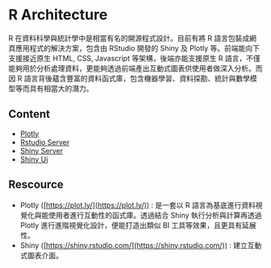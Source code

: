 # R Architecture

R 在資料科學與統計學中是相當有名的開源程式設計。目前有將 R 語言包裝成網頁應用程式的解決方案，包含由 RStudio 開發的 Shiny 及 Plotly 等。前端能向下支援接近原生 HTML, CSS, Javascript 等架構，後端亦能支援原生 R 語言，不僅能夠用於分析處理資料，更能夠透過前端產出互動式圖表供使用者做深入分析。而因 R 語言背後蘊含豐富的資料函式庫，包含機器學習、資料探勘、統計與數學模型等而具有相當大的潛力。



## Content



- [Plotly](plotly.md)
- [Rstudio Server](rstudio-server.md)
- [Shiny Server](shiny-server.md)
- [Shiny Ui](shiny-ui.md)



## Rescource

* Plotly ([https://plot.ly/](https://plot.ly/)) : 是一套以 R 語言為基底進行資料視覺化與能使用者進行互動性的函式庫。透過結合 Shiny 執行分析與計算再透過 Plotly 進行進階視覺化設計，便能打造出類似 BI 工具等效果，且更具有延展性。
* Shiny ([https://shiny.rstudio.com/](https://shiny.rstudio.com/)) : 建立互動式圖表介面。



